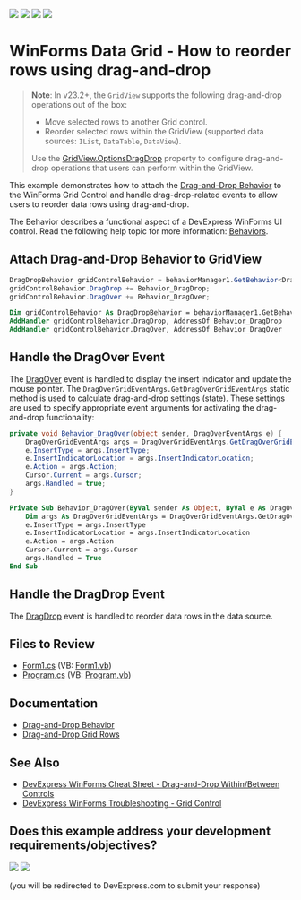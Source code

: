 <!-- default badges list -->
![](https://img.shields.io/endpoint?url=https://codecentral.devexpress.com/api/v1/VersionRange/128631130/24.2.1%2B)
[![](https://img.shields.io/badge/Open_in_DevExpress_Support_Center-FF7200?style=flat-square&logo=DevExpress&logoColor=white)](https://supportcenter.devexpress.com/ticket/details/E764)
[![](https://img.shields.io/badge/📖_How_to_use_DevExpress_Examples-e9f6fc?style=flat-square)](https://docs.devexpress.com/GeneralInformation/403183)
[![](https://img.shields.io/badge/💬_Leave_Feedback-feecdd?style=flat-square)](#does-this-example-address-your-development-requirementsobjectives)
<!-- default badges end -->


# WinForms Data Grid - How to reorder rows using drag-and-drop

> **Note**:
> In v23.2+, the `GridView` supports the following drag-and-drop operations out of the box:
>
> * Move selected rows to another Grid control.
> * Reorder selected rows within the GridView (supported data sources: `IList`, `DataTable`, `DataView`).
>
> Use the [GridView.OptionsDragDrop](https://docs.devexpress.com/WindowsForms/DevExpress.XtraGrid.Views.Grid.GridView.OptionsDragDrop?v=23.2) property to configure drag-and-drop operations that users can perform within the GridView.

This example demonstrates how to attach the [Drag-and-Drop Behavior](https://docs.devexpress.com/WindowsForms/118656/common-features/behaviors/drag-and-drop-behavior) to the WinForms Grid Control and handle drag-drop-related events to allow users to reorder data rows using drag-and-drop.

The Behavior describes a functional aspect of a DevExpress WinForms UI control. Read the following help topic for more information: [Behaviors](https://docs.devexpress.com/WindowsForms/117235/common-features/behaviors).

## Attach Drag-and-Drop Behavior to GridView

```cs
DragDropBehavior gridControlBehavior = behaviorManager1.GetBehavior<DragDropBehavior>(gridView);
gridControlBehavior.DragDrop += Behavior_DragDrop;
gridControlBehavior.DragOver += Behavior_DragOver;

```
```vb
Dim gridControlBehavior As DragDropBehavior = behaviorManager1.GetBehavior(Of DragDropBehavior)(Me.gridView1)
AddHandler gridControlBehavior.DragDrop, AddressOf Behavior_DragDrop
AddHandler gridControlBehavior.DragOver, AddressOf Behavior_DragOver
```

## Handle the DragOver Event

The [DragOver](https://docs.devexpress.com/WindowsForms/DevExpress.Utils.DragDrop.DragDropEvents.DragOver) event is handled to display the insert indicator and update the mouse pointer. The `DragOverGridEventArgs.GetDragOverGridEventArgs` static method is used to calculate drag-and-drop settings (state). These settings are used to specify appropriate event arguments for activating the drag-and-drop functionality:

```cs
private void Behavior_DragOver(object sender, DragOverEventArgs e) {
    DragOverGridEventArgs args = DragOverGridEventArgs.GetDragOverGridEventArgs(e);
    e.InsertType = args.InsertType;
    e.InsertIndicatorLocation = args.InsertIndicatorLocation;
    e.Action = args.Action;
    Cursor.Current = args.Cursor;
    args.Handled = true;
} 
```

```vb
Private Sub Behavior_DragOver(ByVal sender As Object, ByVal e As DragOverEventArgs)
    Dim args As DragOverGridEventArgs = DragOverGridEventArgs.GetDragOverGridEventArgs(e)
    e.InsertType = args.InsertType
    e.InsertIndicatorLocation = args.InsertIndicatorLocation
    e.Action = args.Action
    Cursor.Current = args.Cursor
    args.Handled = True
End Sub
```

## Handle the DragDrop Event

The [DragDrop](https://docs.devexpress.com/WindowsForms/DevExpress.Utils.DragDrop.DragDropEvents.DragDrop) event is handled to reorder data rows in the data source.

<!-- default file list -->
## Files to Review

* [Form1.cs](./CS/E764/Form1.cs) (VB: [Form1.vb](./VB/E764/Form1.vb))
* [Program.cs](./CS/E764/Program.cs) (VB: [Program.vb](./VB/E764/Program.vb))
<!-- default file list end -->

## Documentation
- [Drag-and-Drop Behavior](https://documentation.devexpress.com/WindowsForms/118656/Common-Features/Behaviors/Drag-And-Drop-Behavior)
- [Drag-and-Drop Grid Rows](https://docs.devexpress.com/WindowsForms/401989/controls-and-libraries/data-grid/drag-and-drop)

## See Also
- [DevExpress WinForms Cheat Sheet - Drag-and-Drop Within/Between Controls](https://go.devexpress.com/CheatSheets_WinForms_Examples_T949086.aspx)
- [DevExpress WinForms Troubleshooting - Grid Control](https://go.devexpress.com/CheatSheets_WinForms_Examples_T934742.aspx)





<!-- feedback -->
## Does this example address your development requirements/objectives?

[<img src="https://www.devexpress.com/support/examples/i/yes-button.svg"/>](https://www.devexpress.com/support/examples/survey.xml?utm_source=github&utm_campaign=winforms-grid-reorder-rows-drag-drop&~~~was_helpful=yes) [<img src="https://www.devexpress.com/support/examples/i/no-button.svg"/>](https://www.devexpress.com/support/examples/survey.xml?utm_source=github&utm_campaign=winforms-grid-reorder-rows-drag-drop&~~~was_helpful=no)

(you will be redirected to DevExpress.com to submit your response)
<!-- feedback end -->
